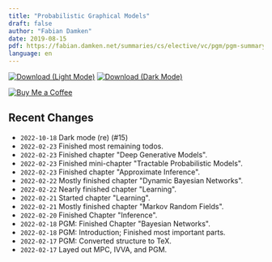 ```yaml
---
title: "Probabilistic Graphical Models"
draft: false
author: "Fabian Damken"
date: 2019-08-15
pdf: https://fabian.damken.net/summaries/cs/elective/vc/pgm/pgm-summary.pdf
language: en
---
```


[![Download (Light Mode)](/download.png)](pgm-summary.pdf)
[![Download (Dark Mode)](/download-dark.png)](pgm-summary-dark.pdf)

[![Buy Me a Coffee](/kofi.png)](https://ko-fi.com/fdamken)

## Recent Changes
- `2022-10-18` Dark mode (re) (#15)
- `2022-02-23` Finished most remaining todos.
- `2022-02-23` Finished chapter "Deep Generative Models".
- `2022-02-23` Finished mini-chapter "Tractable Probabilistic Models".
- `2022-02-23` Finished chapter "Approximate Inference".
- `2022-02-22` Mostly finished chapter "Dynamic Bayesian Networks".
- `2022-02-22` Nearly finished chapter "Learning".
- `2022-02-21` Started chapter "Learning".
- `2022-02-21` Mostly finished chapter "Markov Random Fields".
- `2022-02-20` Finished Chapter "Inference".
- `2022-02-18` PGM: Finished Chapter "Bayesian Networks".
- `2022-02-18` PGM: Introduction; Finished most important parts.
- `2022-02-17` PGM: Converted structure to TeX.
- `2022-02-17` Layed out MPC, IVVA, and PGM.
